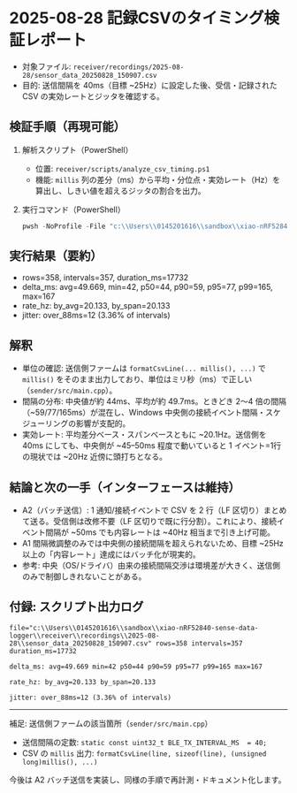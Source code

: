 # 2025-08-28 記録CSVのタイミング検証レポート

- 対象ファイル: `receiver/recordings/2025-08-28/sensor_data_20250828_150907.csv`
- 目的: 送信間隔を 40ms（目標 ~25Hz）に設定した後、受信・記録された CSV の実効レートとジッタを確認する。

## 検証手順（再現可能）

1. 解析スクリプト（PowerShell）

	- 位置: `receiver/scripts/analyze_csv_timing.ps1`
	- 機能: `millis` 列の差分（ms）から平均・分位点・実効レート（Hz）を算出し、しきい値を超えるジッタの割合を出力。

2. 実行コマンド（PowerShell）

	```powershell
	pwsh -NoProfile -File "c:\\Users\\0145201616\\sandbox\\xiao-nRF52840-sense-data-logger\\receiver\\scripts\\analyze_csv_timing.ps1" "c:\\Users\\0145201616\\sandbox\\xiao-nRF52840-sense-data-logger\\receiver\\recordings\\2025-08-28\\sensor_data_20250828_150907.csv"
	```

## 実行結果（要約）

- rows=358, intervals=357, duration_ms=17732
- delta_ms: avg=49.669, min=42, p50=44, p90=59, p95=77, p99=165, max=167
- rate_hz: by_avg=20.133, by_span=20.133
- jitter: over_88ms=12 (3.36% of intervals)

## 解釈

- 単位の確認: 送信側ファームは `formatCsvLine(... millis(), ...)` で `millis()` をそのまま出力しており、単位はミリ秒（ms）で正しい（`sender/src/main.cpp`）。
- 間隔の分布: 中央値が約 44ms、平均が約 49.7ms。ときどき 2〜4 倍の間隔（~59/77/165ms）が混在し、Windows 中央側の接続イベント間隔・スケジューリングの影響が支配的。
- 実効レート: 平均差分ベース・スパンベースともに ~20.1Hz。送信側を 40ms にしても、中央側が ~45–50ms 程度で動いていると 1 イベント=1行の現状では ~20Hz 近傍に頭打ちとなる。

## 結論と次の一手（インターフェースは維持）

- A2（バッチ送信）: 1 通知/接続イベントで CSV を 2 行（LF 区切り）まとめて送る。受信側は改修不要（LF 区切りで既に行分割）。これにより、接続イベント間隔が ~50ms でも内容レートは ~40Hz 相当まで引き上げ可能。
- A1 間隔微調整のみでは中央側の接続間隔を超えられないため、目標 ~25Hz 以上の「内容レート」達成にはバッチ化が現実的。
- 参考: 中央（OS/ドライバ）由来の接続間隔交渉は環境差が大きく、送信側のみで制御しきれないことがある。

## 付録: スクリプト出力ログ

```text
file="c:\\Users\\0145201616\\sandbox\\xiao-nRF52840-sense-data-logger\\receiver\\recordings\\2025-08-28\\sensor_data_20250828_150907.csv" rows=358 intervals=357 duration_ms=17732

delta_ms: avg=49.669 min=42 p50=44 p90=59 p95=77 p99=165 max=167

rate_hz: by_avg=20.133 by_span=20.133

jitter: over_88ms=12 (3.36% of intervals)
```

---

補足: 送信側ファームの該当箇所（`sender/src/main.cpp`）

- 送信間隔の定数: `static const uint32_t BLE_TX_INTERVAL_MS  = 40;`
- CSV の `millis` 出力: `formatCsvLine(line, sizeof(line), (unsigned long)millis(), ...)`

今後は A2 バッチ送信を実装し、同様の手順で再計測・ドキュメント化します。
